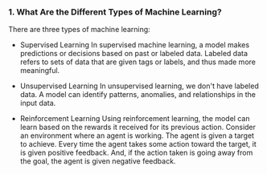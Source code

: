 ### 1. What Are the Different Types of Machine Learning?
There are three types of machine learning:

- Supervised Learning
In supervised machine learning, a model makes predictions or decisions based on past or labeled data. Labeled data refers to sets of data that are given tags or labels, and thus made more meaningful.

- Unsupervised Learning
In unsupervised learning, we don't have labeled data. A model can identify patterns, anomalies, and relationships in the input data.

- Reinforcement Learning
Using reinforcement learning, the model can learn based on the rewards it received for its previous action.
Consider an environment where an agent is working. The agent is given a target to achieve. Every time the agent takes some action toward the target, it is given positive feedback. And, if the action taken is going away from the goal, the agent is given negative feedback. 

